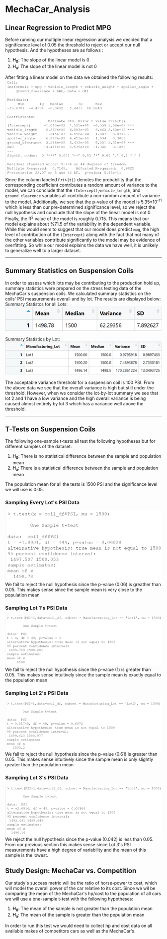 # MechaCar_Analysis

## Linear Regression to Predict MPG

Before running our multiple linear regression analysis we decided that a significance level of 0.05 the threshold to reject or accept our null hypothesis. And the hypotheses are as follows :
1. **H<sub>0</sub>**: The slope of the linear model is 0
2. **H<sub>a</sub>**: The slope of the linear model is not 0

After fitting a linear model on the data we obtained the following results:  
![results_df](./Resources/mlm_output.png)  
Since the column labeled `Pr(>|t|)` denotes the probability that the corresponding coefficient contributes a random amount of variance to the model, we can conclude that the `(Intercept)`,`vehicle_length`, and `ground_clearence` variables all contribute a non-random amount of variance to the model. Additionally, we see that the p-value of the model is 5.35\*10<sup>-11</sup> which is less than our pre-determined significance level, so we reject the null hypothesis and conclude that the slope of the linear model is not 0. Finally, the R<sup>2</sup> value of the model is roughly 0.715. This means that our model explains about %71.5 of the variability in the dependent variable. While this would seem to suggest that our model does predict `mpg`, the high level of contribution of the `(Intercept)` along with the fact that not many of the other variables contribute significantly to the model may be evidence of overfitting. So while our model explains the data we have well, it is unlikely to generalize well to a larger dataset.

---
## Summary Statistics on Suspension Coils

In order to assess which lots may be contributing to the production hold up, summary statistics were prepared on the stress testing data of the MechaCar's suspension coils. We calculated summary statistics on the coils' PSI measurements overall and by lot. The results are displayed below:  
Summary Statistcs for all Lots:  
![total_summary](./Resources/total_summary.png)

Summary Statistics by Lot:
![lot_summary](./Resources/Lot_Summary.png)

The acceptable variance threshold for a suspension coil is 100 PSI. From the above data we see that the overall variance is high but still under the threshold. However, when we consider the lot-by-lot summary we see that lot 2 and 1 have a low variance and the high overall variance is being caused almost entirely by lot 3 which has a variance well above the threshold.

---
## T-Tests on Suspension Coils

The following one-sample t-tests all test the following hypotheses but for different samples of the dataset:
1. **H<sub>0</sub>**: There is no statistical difference between the sample and population mean
2. **H<sub>a</sub>**: There is a statistical difference between the sample and population mean

The population mean for all the tests is 1500 PSI and the significance level we will use is 0.05.

### Sampling Every Lot's PSI Data
![All_lots_ttest](./Resources/All_Lots_t.png)
We fail to reject the null hypothesis since the p-value (0.06) is greather than 0.05. This makes sense since the sample mean is very close to the population mean

### Sampling Lot 1's PSI Data
![Lot1_ttest](./Resources/Lot1_t.png)
We fail to reject the null hypothesis since the p-value (1) is greater than 0.05. This makes sense intuitively since the sample mean is exactly equal to the population mean

### Sampling Lot 2's PSI Data
![Lot2_ttest](./Resources/Lot2_t.png)
We fail to reject the null hypothesis since the p-value (0.61) is greater than 0.05. This makes sense intuitively since the sample mean is only slightly greater than the population mean

### Sampling Lot 3's PSI Data
![Lot3_ttest](./Resources/Lot3_t.png)
We reject the null hypothesis since the p-value (0.042) is less than 0.05. From our previous section this makes sense since Lot 3's PSI measurements have a high degree of variability and the mean of this sample is the lowest.

## Study Design: MechaCar vs. Competition

Our study's success metric will be the ratio of horse-power to cost, which will model the overall power of the car relative to its cost. Since we wil be comparing the mean of the MechaCar's hp/cost to the population of all cars we will use a one-sample t-test with the following hypotheses:
1. **H<sub>0</sub>**: The mean of the sample is not greater than the population mean
2. **H<sub>a</sub>**: The mean of the sample is greater than the population mean

In order to run this test we would need to collect hp and cost data on all available makes of competitors cars as well as the MechaCar's.
